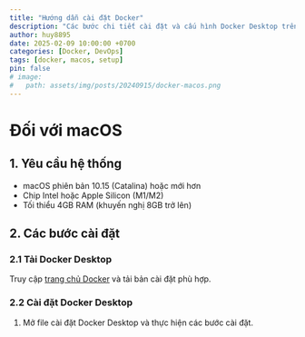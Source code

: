 ```yaml
---
title: "Hướng dẫn cài đặt Docker"
description: "Các bước chi tiết cài đặt và cấu hình Docker Desktop trên hệ điều hành macOS"
author: huy8895
date: 2025-02-09 10:00:00 +0700
categories: [Docker, DevOps]
tags: [docker, macos, setup]
pin: false
# image:
#   path: assets/img/posts/20240915/docker-macos.png
---
```


# Đối với macOS
## 1. Yêu cầu hệ thống
- macOS phiên bản 10.15 (Catalina) hoặc mới hơn
- Chip Intel hoặc Apple Silicon (M1/M2)
- Tối thiểu 4GB RAM (khuyến nghị 8GB trở lên)

## 2. Các bước cài đặt

### 2.1 Tải Docker Desktop
Truy cập [trang chủ Docker](https://www.docker.com/products/docker-desktop/) và tải bản cài đặt phù hợp.

### 2.2 Cài đặt Docker Desktop
1. Mở file cài đặt Docker Desktop và thực hiện các bước cài đặt.
